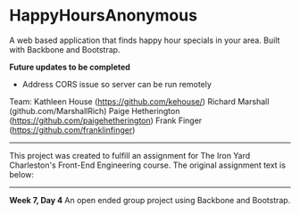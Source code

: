 # HappyHoursAnonymous
A web based application that finds happy hour specials in your area. Built with Backbone and Bootstrap.

**Future updates to be completed**
* Address CORS issue so server can be run remotely

Team: Kathleen House (https://github.com/kehouse/) Richard Marshall (github.com/MarshallRich) Paige Hetherington (https://github.com/paigehetherington) Frank Finger (https://github.com/franklinfinger)

----------------------------------

This project was created to fulfill an assignment for The Iron Yard Charleston's Front-End Engineering course. The original assignment text is below:

----------------------------------

**Week 7, Day 4**
An open ended group project using Backbone and Bootstrap.
